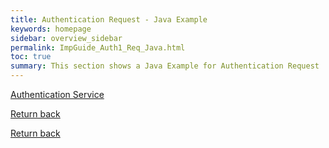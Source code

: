 ```yaml
---
title: Authentication Request - Java Example
keywords: homepage
sidebar: overview_sidebar
permalink: ImpGuide_Auth1_Req_Java.html
toc: true
summary: This section shows a Java Example for Authentication Request
---
```



[Authentication Service](Intro_Authentication.html)

[Return back](ImpGuide_OIDC.html)






[Return back](ImpGuide_OIDC.html)